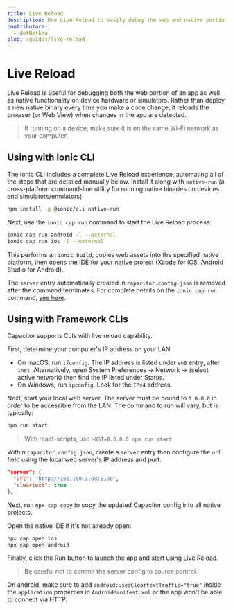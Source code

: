 ```yaml
---
title: Live Reload
description: Use Live Reload to easily debug the web and native portions of an app on a device or simulator.
contributors:
  - dotNetkow
slug: /guides/live-reload
---
```


# Live Reload

Live Reload is useful for debugging both the web portion of an app as well as native functionality on device hardware or simulators. Rather than deploy a new native binary every time you make a code change, it reloads the browser (or Web View) when changes in the app are detected.

> If running on a device, make sure it is on the same Wi-Fi network as your computer.

## Using with Ionic CLI

The Ionic CLI includes a complete Live Reload experience, automating all of the steps that are detailed manually below. Install it along with `native-run` (a cross-platform command-line utility for running native binaries on devices and simulators/emulators):

```bash
npm install -g @ionic/cli native-run
```

Next, use the `ionic cap run` command to start the Live Reload process:

```bash
ionic cap run android -l --external
ionic cap run ios -l --external
```

This performs an `ionic build`, copies web assets into the specified native platform, then opens the IDE for your native project (Xcode for iOS, Android Studio for Android).

The `server` entry automatically created in `capacitor.config.json` is removed after the command terminates. For complete details on the `ionic cap run` command, [see here](https://ionicframework.com/docs/cli/commands/capacitor-run).

## Using with Framework CLIs

Capacitor supports CLIs with live reload capability.

First, determine your computer's IP address on your LAN.

- On macOS, run `ifconfig`. The IP address is listed under `en0` entry, after `inet`. Alternatively, open System Preferences -> Network -> (select active network) then find the IP listed under Status.
- On Windows, run `ipconfig`. Look for the `IPv4` address.

Next, start your local web server. The server must be bound to `0.0.0.0` in order to be accessible from the LAN. The command to run will vary, but is typically:

```bash
npm run start
```

> With react-scripts, use `HOST=0.0.0.0 npm run start`

Within `capacitor.config.json`, create a `server` entry then configure the `url` field using the local web server's IP address and port:

```json
"server": {
  "url": "http://192.168.1.68:8100",
  "cleartext": true
},
```

Next, run `npx cap copy` to copy the updated Capacitor config into all native projects.

Open the native IDE if it's not already open:

```bash
npx cap open ios
npx cap open android
```

Finally, click the Run button to launch the app and start using Live Reload.

> Be careful not to commit the server config to source control.

On android, make sure to add `android:usesCleartextTraffic="true"` inside the `application` properties in `AndroidManifest.xml` or the app won't be able to connect via HTTP.
